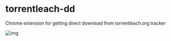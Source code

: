 # torrentleach-dd
Chrome extension for getting direct download from torrentleach.org tracker


![img](http://i.imgur.com/LbBv1rR.png)
